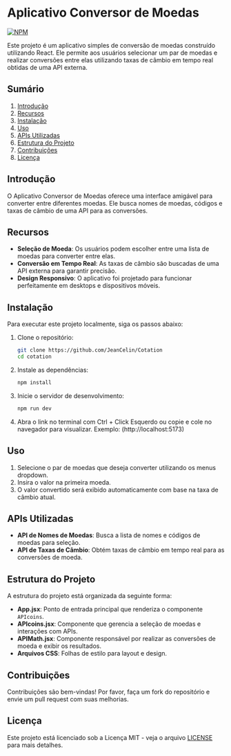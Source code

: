 # Aplicativo Conversor de Moedas

[![NPM](https://img.shields.io/npm/l/react)](https://github.com/JeanCelin/Cotation/blob/main/LICENSE)

Este projeto é um aplicativo simples de conversão de moedas construído utilizando React. Ele permite aos usuários selecionar um par de moedas e realizar conversões entre elas utilizando taxas de câmbio em tempo real obtidas de uma API externa.

## Sumário

1. [Introdução](#introdução)
2. [Recursos](#recursos)
3. [Instalação](#instalação)
4. [Uso](#uso)
5. [APIs Utilizadas](#apis-utilizadas)
6. [Estrutura do Projeto](#estrutura-do-projeto)
7. [Contribuições](#contribuições)
8. [Licença](#licença)

## Introdução

O Aplicativo Conversor de Moedas oferece uma interface amigável para converter entre diferentes moedas. Ele busca nomes de moedas, códigos  e taxas de câmbio de uma API para as conversões.

## Recursos

- **Seleção de Moeda**: Os usuários podem escolher entre uma lista de moedas para converter entre elas.
- **Conversão em Tempo Real**: As taxas de câmbio são buscadas de uma API externa para garantir precisão.
- **Design Responsivo**: O aplicativo foi projetado para funcionar perfeitamente em desktops e dispositivos móveis.

## Instalação

Para executar este projeto localmente, siga os passos abaixo:

1. Clone o repositório:

   ```bash
   git clone https://github.com/JeanCelin/Cotation
   cd cotation
   ```

2. Instale as dependências:

   ```bash
   npm install
   ```

3. Inicie o servidor de desenvolvimento:

   ```bash
   npm run dev
   ```

4. Abra o link no terminal com Ctrl + Click Esquerdo ou copie e cole no navegador para visualizar. Exemplo: (http://localhost:5173)

## Uso

1. Selecione o par de moedas que deseja converter utilizando os menus dropdown.
2. Insira o valor na primeira moeda.
3. O valor convertido será exibido automaticamente com base na taxa de câmbio atual.

## APIs Utilizadas

- **API de Nomes de Moedas**: Busca a lista de nomes e códigos de moedas para seleção.
- **API de Taxas de Câmbio**: Obtém taxas de câmbio em tempo real para as conversões de moeda.

## Estrutura do Projeto

A estrutura do projeto está organizada da seguinte forma:

- **App.jsx**: Ponto de entrada principal que renderiza o componente `APIcoins`.
- **APIcoins.jsx**: Componente que gerencia a seleção de moedas e interações com APIs.
- **APIMath.jsx**: Componente responsável por realizar as conversões de moeda e exibir os resultados.
- **Arquivos CSS**: Folhas de estilo para layout e design.

## Contribuições

Contribuições são bem-vindas! Por favor, faça um fork do repositório e envie um pull request com suas melhorias.

## Licença

Este projeto está licenciado sob a Licença MIT - veja o arquivo [LICENSE](https://github.com/JeanCelin/Cotation/blob/main/LICENSE) para mais detalhes.
